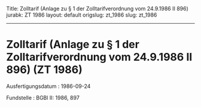 Title: Zolltarif (Anlage zu § 1 der Zolltarifverordnung vom 24.9.1986 II 896)
jurabk: ZT 1986
layout: default
origslug: zt_1986
slug: zt_1986

---

# Zolltarif (Anlage zu § 1 der Zolltarifverordnung vom 24.9.1986 II 896) (ZT 1986)

Ausfertigungsdatum
:   1986-09-24

Fundstelle
:   BGBl II: 1986, 897

